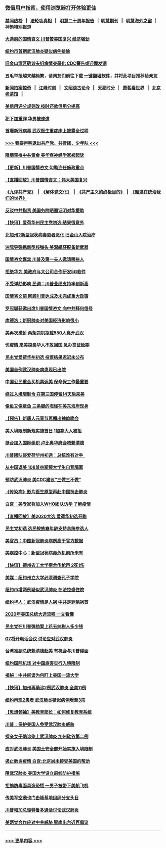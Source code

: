 ### [微信用户指南，使用浏览器打开体验更佳](https://github.com/gfw-breaker/banned-news1/blob/master/indexes/wechat-guide.md?t=0)
#### [禁闻热榜](热点新闻.md?t=0)  &nbsp;&nbsp;|&nbsp;&nbsp; [法轮功真相](https://github.com/gfw-breaker/truth/blob/master/README.md?t=0) &nbsp;&nbsp;|&nbsp;&nbsp; [明慧二十周年报告](https://github.com/gfw-breaker/mh-reports/blob/master/README.md?t=0) &nbsp;&nbsp;|&nbsp;&nbsp;[明慧期刊](https://github.com/gfw-breaker/mh-qikan) &nbsp;&nbsp;|&nbsp;&nbsp; [明慧海外之窗](https://github.com/gfw-breaker/mh-news/blob/master/README.md?t=0) &nbsp;&nbsp;|&nbsp;&nbsp; [神韵特别报道](https://github.com/gfw-breaker/mh-news/blob/master/shenyun.md?t=0)
#### [大选前的国情咨文 川普赞美国复兴 经济强劲](../pages/nsc412/n11845526.md?t=02051933) 
#### [纽约市首例武汉肺炎疑似病例排除](../pages/nsc412/n11844989.md?t=02051933) 
#### [旧金山湾区确诊夫妇病情突恶化 CDC警告或迎爆发潮](../pages/nsc412/n11845730.md?t=02051933) 
#### 五毛举报越来越频繁，请网友们前往下载 [一键翻墙软件](https://github.com/gfw-breaker/ssr-accounts)，并将此项目推荐给亲友
#### [新闻拍案惊奇](https://github.com/gfw-breaker/banned-news1/blob/master/pages/link4.md) &nbsp;&nbsp;|&nbsp;&nbsp; [江峰时刻](https://github.com/gfw-breaker/banned-news1/blob/master/pages/link4.md) &nbsp;&nbsp;|&nbsp;&nbsp; [文昭谈古论今](https://github.com/gfw-breaker/banned-news1/blob/master/pages/link4.md) &nbsp;&nbsp;|&nbsp;&nbsp; [天亮时分](https://github.com/gfw-breaker/banned-news1/blob/master/pages/link4.md) &nbsp;&nbsp;|&nbsp;&nbsp; [萧茗看世界](https://github.com/gfw-breaker/banned-news1/blob/master/pages/link4.md) &nbsp;&nbsp;|&nbsp;&nbsp; [北京老茶馆](https://github.com/gfw-breaker/banned-news1/blob/master/pages/link4.md) &nbsp;&nbsp;|&nbsp;&nbsp; 
#### [美信用评分规则改  按时还款信用分提高](../pages/nsc412/n11845488.md?t=02051933) 
#### [犯下加重罪 华男被速遣](../pages/nsc412/n11845476.md?t=02051933) 
#### [首曝新冠病毒 武汉医生重症床上披露全过程](../pages/nsc412/n11845150.md?t=02051933) 
#### [>>> 我要声明退出共产党、共青团、少年队 <<<](https://github.com/begood0513/goodnews/blob/master/quit/letter.md) 
#### [隐瞒获得中共资金 美华裔神经学家被起诉](../pages/nsc412/n11844879.md?t=02051933) 
#### [【更新】川普国情咨文 勾勒连任施政重点](../pages/nsc412/n11845223.md?t=02051933) 
#### [【直播回放】川普国情咨文：伟大美国复兴](../pages/nsc412/n11842079.md?t=02051933) 
#### [《九评共产党》](https://github.com/begood0513/9ping.md/blob/master/README.md) &nbsp;|&nbsp; [《解体党文化》](../../../../jtdwh.md/blob/master/README.md)  &nbsp;|&nbsp; [《共产主义的终极目的》](../../../../gczydzjmd.md/blob/master/README.md) &nbsp;|&nbsp; [《魔鬼在统治我们的世界》](../../../../mgztzwmdsj.md/blob/master/README.md) 
#### [反驳中共指责 美国务院晒图证明对华援助](../pages/nsc412/n11844859.md?t=02051933) 
#### [【快讯】爱荷华州民主党初选 结果很意外](../pages/nsc412/n11844878.md?t=02051933) 
#### [北加州2新型冠状病毒患者恶化 旧金山入院治疗](../pages/nsc412/n11844842.md?t=02051933) 
#### [洲际导弹携新型核弹头 美潜艇获配备新武器](../pages/nsc412/n11844680.md?t=02051933) 
#### [国情咨文嘉宾 川普及第一夫人邀请哪些人](../pages/nsc412/n11844712.md?t=02051933) 
#### [拒绝华为 美政府与大公司合作研发5G软件](../pages/nsc412/n11844625.md?t=02051933) 
#### [不受弹劾影响 民调：川普业绩支持率创新高](../pages/nsc412/n11844622.md?t=02051933) 
#### [国情咨文前 回顾川普达成及未完成重大政策](../pages/nsc412/n11844581.md?t=02051933) 
#### [罗冠聪获邀出席川普国情咨文 向中共释何信号](../pages/nsc412/n11844355.md?t=02051933) 
#### [库德洛：新冠肺炎对美国经济影响很小](../pages/nsc412/n11844418.md?t=02051933) 
#### [美再次撤侨 两架包机拟载550人离开武汉](../pages/nsc412/n11844407.md?t=02051933) 
#### [忧疫情 来美探亲华人不敢回国 急办签证延期](../pages/nsc412/n11843344.md?t=02051933) 
#### [民主党爱荷华州初选 投票结果迟迟未公布](../pages/nsc412/n11844207.md?t=02051933) 
#### [美国首例武汉肺炎病患现已出院](../pages/nsc412/n11842740.md?t=02051933) 
#### [中国公民重金买机票返美 保命保工作最重要](../pages/nsc412/n11843282.md?t=02051933) 
#### [绕过入境限制令  在第三国停留14天后来美](../pages/nsc412/n11843341.md?t=02051933) 
#### [像鱼又像章鱼 三条腿的海怪在美东海岸现身](../pages/nsc412/n11843092.md?t=02051933) 
#### [【预告】新唐人元宵节再播出神韵晚会](../pages/nsc412/n11843192.md?t=02051933) 
#### [美入境限制新规实施首日 1加拿大人被拒](../pages/nsc412/n11843058.md?t=02051933) 
#### [挺台加入国际组织 卢比奥华府会唔赖清德](../pages/nsc412/n11843023.md?t=02051933) 
#### [川普团队谈爱荷华州初选：总统难有对手  ](../pages/nsc412/n11842867.md?t=02051933) 
#### [从中国返美 108普林斯顿大学生自我隔离](../pages/nsc412/n11842714.md?t=02051933) 
#### [预防武汉肺炎 美CDC建议“三做三不做”](../pages/nsc412/n11842700.md?t=02051933) 
#### [《传染病》影片医生原型再赴中国抗击肺炎](../pages/nsc412/n11842626.md?t=02051933) 
#### [白宫：美专家将加入WHO团队访华 了解疫情](../pages/nsc412/n11842198.md?t=02051933) 
#### [【直播回放】美2020大选 爱荷华初选开跑](../pages/nsc412/n11841820.md?t=02051933) 
#### [民主党初选 选民按族裔年龄支持总统参选人](../pages/nsc412/n11842239.md?t=02051933) 
#### [美官员：中国新冠肺炎病例高于官方数据](../pages/nsc412/n11842452.md?t=02051933) 
#### [美疾控中心：新型冠状病毒危机前所未有](../pages/nsc412/n11842406.md?t=02051933) 
#### [【快讯】德州农工大学宿舍传枪声 2死1伤](../pages/nsc412/n11842279.md?t=02051933) 
#### [美媒：纽约州立大学必须调查孔子学院](../pages/nsc412/n11840637.md?t=02051933) 
#### [纽约市增两例疑似武汉肺炎 在法拉盛住院](../pages/nsc412/n11840625.md?t=02051933) 
#### [纽约华人：武汉疫情是人祸 中共是罪魁祸首](../pages/nsc412/n11840631.md?t=02051933) 
#### [2020年美国总统大选流程 一文看懂](../pages/nsc412/n11842056.md?t=02051933) 
#### [民主党在川普弹劾案上花去纳税人多少钱](../pages/nsc412/n11841941.md?t=02051933) 
#### [G7将开电话会议 讨论应对武汉肺炎](../pages/nsc412/n11841658.md?t=02051933) 
#### [台湾准副总统赖清德赴美 有机会与川普碰面](../pages/nsc412/n11841332.md?t=02051933) 
#### [纽约国际机场  对中国旅客实行入境限制](../pages/nsc412/n11840619.md?t=02051933) 
#### [揭秘：中共间谍为何盯上美国一流大学](../pages/nsc412/n11840270.md?t=02051933) 
#### [【快讯】加州再确诊2例武汉肺炎 全美11例](../pages/nsc412/n11840339.md?t=02051933) 
#### [纽约再现2患者 武汉肺炎疑似病例增至3宗](../pages/nsc412/n11840010.md?t=02051933) 
#### [【思想领袖】美教育部长：如何修复教育系统](../pages/nsc412/n11690865.md?t=02051933) 
#### [川普：保护美国人免受武汉肺炎威胁](../pages/nsc412/n11839718.md?t=02051933) 
#### [探亲女子确诊染上武汉肺炎 加州硅谷第二例](../pages/nsc412/n11839784.md?t=02051933) 
#### [应对武汉肺炎 美国土安全部开始实施入境限制](../pages/nsc412/n11839729.md?t=02051933) 
#### [遏止肺炎疫情 白宫:北京尚未接受美国的帮助](../pages/nsc412/n11839660.md?t=02051933) 
#### [阻武汉肺炎 美国大学设立前线防护措施](../pages/nsc412/n11839479.md?t=02051933) 
#### [拒摘防毒面具造恐慌 一男子被带下美航飞机](../pages/nsc412/n11839455.md?t=02051933) 
#### [传美军空袭也门击毙基地组织分支头目](../pages/nsc412/n11839210.md?t=02051933) 
#### [川普和加总理特鲁多通话讨论武汉肺炎](../pages/nsc412/n11839128.md?t=02051933) 
#### [美两党合作应对中共威胁 智库出台近百倡议](../pages/nsc412/n11838437.md?t=02051933) 

----
#### [ >>> 更早内容 <<< ](../indexes/nsc412-earlier.md)
